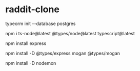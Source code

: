 # raddit-clone

typeorm init --database postgres

npm i ts-node@latest @types/node@latest typescript@latest

npm install express

npm install -D @types/express mogan @types/mogan

npm install -D nodemon
